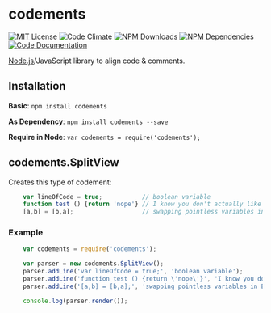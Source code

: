 # codements

[![MIT License](https://img.shields.io/badge/license-MIT-blue.svg)](http://opensource.org/licenses/MIT)
[![Code Climate](https://codeclimate.com/github/dodekeract/codements/badges/gpa.svg)](https://codeclimate.com/github/dodekeract/codements)
[![NPM Downloads](https://img.shields.io/npm/dm/codements.svg)](https://npmjs.com/package/codements)
[![NPM Dependencies](https://david-dm.org/dodekeract/codements.png)](https://npmjs.com/package/codements)
[![Code Documentation](https://inch-ci.org/github/dodekeract/codements.svg)](https://inch-ci.org/github/dodekeract/codements)

[Node.js](https://nodejs.org)/JavaScript library to align code & comments.

## Installation
**Basic**: ````npm install codements````

**As Dependency**: ````npm install codements --save````

**Require in Node**: ````var codements = require('codements');````

## codements.SplitView
Creates this type of codement:
````javascript
	var lineOfCode = true;           // boolean variable
	function test () {return 'nope'} // I know you don't actually like writing unit-tests
	[a,b] = [b,a];                   // swapping pointless variables in ES6
````

### Example
````javascript
	var codements = require('codements');

	var parser = new codements.SplitView();
	parser.addLine('var lineOfCode = true;', 'boolean variable');
	parser.addLine('function test () {return \'nope\'}', 'I know you don\'t actually like writing unit-tests');
	parser.addLine('[a,b] = [b,a];', 'swapping pointless variables in ES6');

	console.log(parser.render());
````
